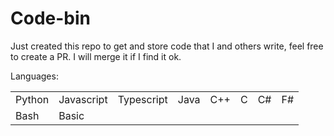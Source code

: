 # Code-bin
Just created this repo to get and store code that I and others write, feel free to create a PR. I will merge it if I find it ok.

Languages: 

<table>
  <tr>
    <td>Python</td>
    <td>Javascript</td>
    <td>Typescript</td>
    <td>Java</td>
    <td>C++</td>
    <td>C</td>
    <td>C#</td>
    <td>F#</td>
  </tr> 
  <tr>
    <td>Bash</td>
    <td>Basic</td>
  </tr> 
</table>
    
